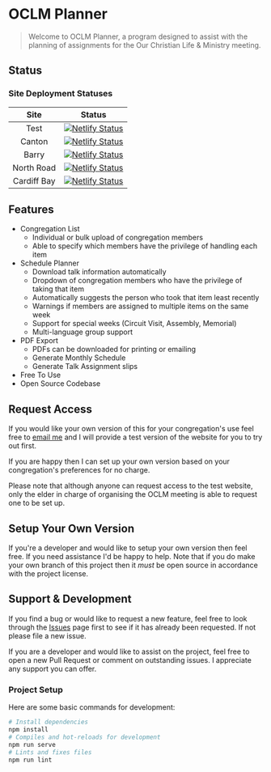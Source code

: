 # OCLM Planner

> Welcome to OCLM Planner, a program designed to assist with the planning of assignments for the Our Christian Life & Ministry meeting.

## Status

### Site Deployment Statuses

|  Site  | Status |
|:------:|:------:|
|     Test    | [![Netlify Status](https://api.netlify.com/api/v1/badges/16fc3682-78d9-4cf6-8774-123ff23ac3a8/deploy-status)](https://app.netlify.com/sites/optimistic-aryabhata-1c388b/deploys) |
|    Canton   | [![Netlify Status](https://api.netlify.com/api/v1/badges/584fa026-9c25-4c14-99c6-78b5b79898f1/deploy-status)](https://app.netlify.com/sites/oclm-planner/deploys) |
|    Barry    | [![Netlify Status](https://api.netlify.com/api/v1/badges/bd2a4417-571b-4cfc-961e-89f4f06789b4/deploy-status)](https://app.netlify.com/sites/quizzical-banach-ac38d7/deploys) |
|  North Road | [![Netlify Status](https://api.netlify.com/api/v1/badges/7932ee77-8001-4466-b688-74679448d69c/deploy-status)](https://app.netlify.com/sites/focused-poitras-76c6ef/deploys) |
| Cardiff Bay | [![Netlify Status](https://api.netlify.com/api/v1/badges/78d191a9-ac8d-4375-9a35-a6d713652578/deploy-status)](https://app.netlify.com/sites/unruffled-sammet-11b00f/deploys) |

## Features

* Congregation List
  * Individual or bulk upload of congregation members
  * Able to specify which members have the privilege of handling each item
* Schedule Planner
  * Download talk information automatically
  * Dropdown of congregation members who have the privilege of taking that item
  * Automatically suggests the person who took that item least recently
  * Warnings if members are assigned to multiple items on the same week
  * Support for special weeks (Circuit Visit, Assembly, Memorial)
  * Multi-language group support
* PDF Export
  * PDFs can be downloaded for printing or emailing
  * Generate Monthly Schedule
  * Generate Talk Assignment slips
* Free To Use
* Open Source Codebase

## Request Access

If you would like your own version of this for your congregation's use feel free to [email me](mailto:bensheltonjones@gmail.com) and I will provide a test version of the website for you to try out first.

If you are happy then I can set up your own version based on your congregation's preferences for no charge.

Please note that although anyone can request access to the test website, only the elder in charge of organising the OCLM meeting is able to request one to be set up.

## Setup Your Own Version

If you're a developer and would like to setup your own version then feel free. If you need assistance I'd be happy to help. Note that if you do make your own branch of this project then it _must_ be open source in accordance with the project license.

## Support & Development

If you find a bug or would like to request a new feature, feel free to look through the [Issues](https://github.com/BenShelton/oclm-planner/issues) page first to see if it has already been requested. If not please file a new issue.

If you are a developer and would like to assist on the project, feel free to open a new Pull Request or comment on outstanding issues. I appreciate any support you can offer.

### Project Setup

Here are some basic commands for development:

``` bash
# Install dependencies
npm install
# Compiles and hot-reloads for development
npm run serve
# Lints and fixes files
npm run lint
```
